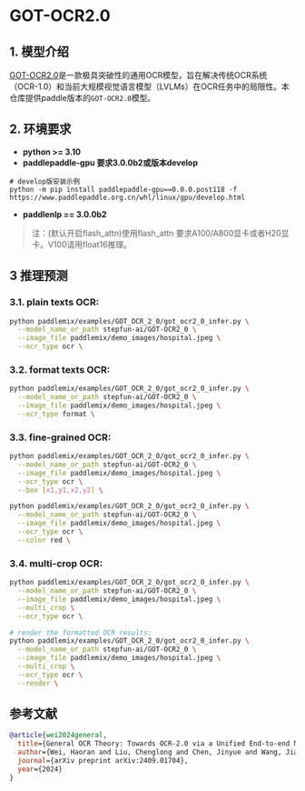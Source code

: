# GOT-OCR2.0

## 1. 模型介绍

[GOT-OCR2.0](https://arxiv.org/abs/2409.01704)是一款极具突破性的通用OCR模型，旨在解决传统OCR系统（OCR-1.0）和当前大规模视觉语言模型（LVLMs）在OCR任务中的局限性。本仓库提供paddle版本的`GOT-OCR2.0`模型。


## 2. 环境要求
- **python >= 3.10**
- **paddlepaddle-gpu 要求3.0.0b2或版本develop**
```
# develop版安装示例
python -m pip install paddlepaddle-gpu==0.0.0.post118 -f https://www.paddlepaddle.org.cn/whl/linux/gpu/develop.html
```

- **paddlenlp == 3.0.0b2**

> 注：(默认开启flash_attn)使用flash_attn 要求A100/A800显卡或者H20显卡。V100请用float16推理。


## 3 推理预测

### 3.1. plain texts OCR:
```bash
python paddlemix/examples/GOT_OCR_2_0/got_ocr2_0_infer.py \
  --model_name_or_path stepfun-ai/GOT-OCR2_0 \
  --image_file paddlemix/demo_images/hospital.jpeg \
  --ocr_type ocr \
```

### 3.2. format texts OCR:
```bash
python paddlemix/examples/GOT_OCR_2_0/got_ocr2_0_infer.py \
  --model_name_or_path stepfun-ai/GOT-OCR2_0 \
  --image_file paddlemix/demo_images/hospital.jpeg \
  --ocr_type format \
```

### 3.3. fine-grained OCR:
```bash
python paddlemix/examples/GOT_OCR_2_0/got_ocr2_0_infer.py \
  --model_name_or_path stepfun-ai/GOT-OCR2_0 \
  --image_file paddlemix/demo_images/hospital.jpeg \
  --ocr_type ocr \
  --box [x1,y1,x2,y2] \
```

```bash
python paddlemix/examples/GOT_OCR_2_0/got_ocr2_0_infer.py \
  --model_name_or_path stepfun-ai/GOT-OCR2_0 \
  --image_file paddlemix/demo_images/hospital.jpeg \
  --ocr_type ocr \
  --color red \
```

### 3.4. multi-crop OCR:
```bash
python paddlemix/examples/GOT_OCR_2_0/got_ocr2_0_infer.py \
  --model_name_or_path stepfun-ai/GOT-OCR2_0 \
  --image_file paddlemix/demo_images/hospital.jpeg \
  --multi_crop \
  --ocr_type ocr \
```

```bash
# render the formatted OCR results:
python paddlemix/examples/GOT_OCR_2_0/got_ocr2_0_infer.py \
  --model_name_or_path stepfun-ai/GOT-OCR2_0 \
  --image_file paddlemix/demo_images/hospital.jpeg \
  --multi_crop \
  --ocr_type ocr \
  --render \
```


## 参考文献
```BibTeX
@article{wei2024general,
  title={General OCR Theory: Towards OCR-2.0 via a Unified End-to-end Model},
  author={Wei, Haoran and Liu, Chenglong and Chen, Jinyue and Wang, Jia and Kong, Lingyu and Xu, Yanming and Ge, Zheng and Zhao, Liang and Sun, Jianjian and Peng, Yuang and others},
  journal={arXiv preprint arXiv:2409.01704},
  year={2024}
}
```
